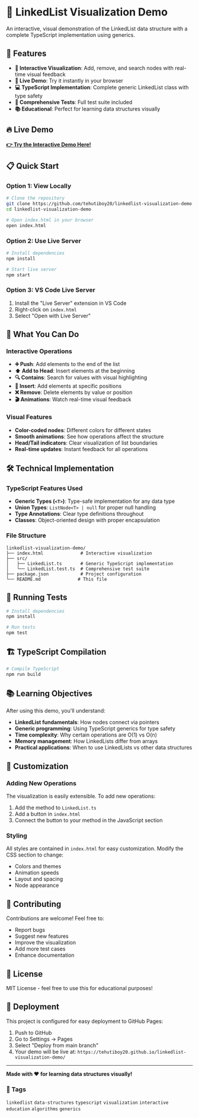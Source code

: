 # 🔗 LinkedList Visualization Demo

An interactive, visual demonstration of the LinkedList data structure with a complete TypeScript implementation using generics.

## 🌟 Features

- **🎨 Interactive Visualization**: Add, remove, and search nodes with real-time visual feedback
- **🚀 Live Demo**: Try it instantly in your browser
- **💻 TypeScript Implementation**: Complete generic LinkedList class with type safety
- **🧪 Comprehensive Tests**: Full test suite included
- **📚 Educational**: Perfect for learning data structures visually

## 🔥 Live Demo

**[👉 Try the Interactive Demo Here!](https://tehutiboy20.github.io/linkedlist-visualization-demo/)**

## 📋 Quick Start

### Option 1: View Locally
```bash
# Clone the repository
git clone https://github.com/tehutiboy20/linkedlist-visualization-demo.git
cd linkedlist-visualization-demo

# Open index.html in your browser
open index.html
```

### Option 2: Use Live Server
```bash
# Install dependencies
npm install

# Start live server
npm start
```

### Option 3: VS Code Live Server
1. Install the "Live Server" extension in VS Code
2. Right-click on `index.html`
3. Select "Open with Live Server"

## 🎯 What You Can Do

### Interactive Operations
- **➕ Push**: Add elements to the end of the list
- **⬆️ Add to Head**: Insert elements at the beginning
- **🔍 Contains**: Search for values with visual highlighting
- **📍 Insert**: Add elements at specific positions
- **❌ Remove**: Delete elements by value or position
- **🎬 Animations**: Watch real-time visual feedback

### Visual Features
- **Color-coded nodes**: Different colors for different states
- **Smooth animations**: See how operations affect the structure
- **Head/Tail indicators**: Clear visualization of list boundaries
- **Real-time updates**: Instant feedback for all operations

## 🛠 Technical Implementation

### TypeScript Features Used
- **Generic Types (`<T>`)**: Type-safe implementation for any data type
- **Union Types**: `ListNode<T> | null` for proper null handling
- **Type Annotations**: Clear type definitions throughout
- **Classes**: Object-oriented design with proper encapsulation

### File Structure
```
linkedlist-visualization-demo/
├── index.html              # Interactive visualization
├── src/
│   ├── LinkedList.ts       # Generic TypeScript implementation
│   └── LinkedList.test.ts  # Comprehensive test suite
├── package.json            # Project configuration
└── README.md              # This file
```

## 🧪 Running Tests

```bash
# Install dependencies
npm install

# Run tests
npm test
```

## 🏗 TypeScript Compilation

```bash
# Compile TypeScript
npm run build
```

## 📚 Learning Objectives

After using this demo, you'll understand:

- **LinkedList fundamentals**: How nodes connect via pointers
- **Generic programming**: Using TypeScript generics for type safety
- **Time complexity**: Why certain operations are O(1) vs O(n)
- **Memory management**: How LinkedLists differ from arrays
- **Practical applications**: When to use LinkedLists vs other data structures

## 🎨 Customization

### Adding New Operations
The visualization is easily extensible. To add new operations:

1. Add the method to `LinkedList.ts`
2. Add a button in `index.html`
3. Connect the button to your method in the JavaScript section

### Styling
All styles are contained in `index.html` for easy customization. Modify the CSS section to change:
- Colors and themes
- Animation speeds
- Layout and spacing
- Node appearance

## 🤝 Contributing

Contributions are welcome! Feel free to:
- Report bugs
- Suggest new features
- Improve the visualization
- Add more test cases
- Enhance documentation

## 📄 License

MIT License - feel free to use this for educational purposes!

## 🚀 Deployment

This project is configured for easy deployment to GitHub Pages:

1. Push to GitHub
2. Go to Settings → Pages
3. Select "Deploy from main branch"
4. Your demo will be live at: `https://tehutiboy20.github.io/linkedlist-visualization-demo/`

---

**Made with ❤️ for learning data structures visually!**

### 🔖 Tags
`linkedlist` `data-structures` `typescript` `visualization` `interactive` `education` `algorithms` `generics`